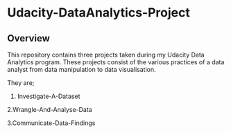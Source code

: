 # Udacity-DataAnalytics-Project

## Overview
This repository contains three projects taken during my Udacity Data Analytics program. These projects consist of the various practices of a data analyst from data manipulation to data visualisation. 

They are; 
1. Investigate-A-Dataset

2.Wrangle-And-Analyse-Data
          
3.Communicate-Data-Findings
